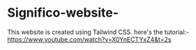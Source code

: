 # Significo-website-
This website is created using Tailwind CSS.
here's the tutorial:- https://www.youtube.com/watch?v=X0YnECTYxZ4&t=2s

